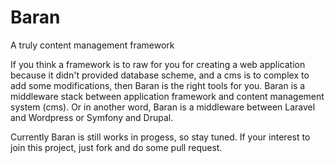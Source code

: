 # Baran
A truly content management framework

If you think a framework is to raw for you for creating a web application because it didn't provided database scheme, and a cms is to complex to add some modifications, then Baran is the right tools for you. Baran is a middleware stack between application framework and content management system (cms). Or in another word, Baran is a middleware between Laravel and Wordpress or Symfony and Drupal.

Currently Baran is still works in progess, so stay tuned. If your interest to join this project, just fork and do some pull request.

